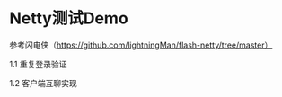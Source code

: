 # Netty测试Demo
参考闪电侠（https://github.com/lightningMan/flash-netty/tree/master）

1.1 重复登录验证

1.2 客户端互聊实现
